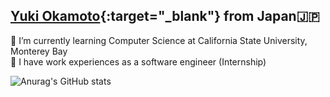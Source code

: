 ## [Yuki Okamoto](https://yukiok.com){:target="_blank"} from Japan🇯🇵

🏫 I’m currently learning Computer Science at California State University, Monterey Bay  
🏢 I have work experiences as a software engineer (Internship)

![Anurag's GitHub stats](https://github-readme-stats.vercel.app/api?username=YukiOkamoto0206&count_private=true&show_icons=true&theme=radical)
